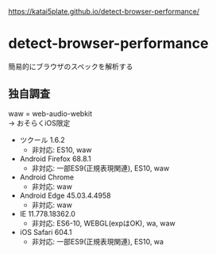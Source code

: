 https://katai5plate.github.io/detect-browser-performance/

# detect-browser-performance
簡易的にブラウザのスペックを解析する

## 独自調査

waw = web-audio-webkit  
-> おそらくiOS限定

- ツクール 1.6.2
  - 非対応: ES10, waw
- Android Firefox 68.8.1
  - 非対応: 一部ES9(正規表現関連), ES10, waw
- Android Chrome
  - 非対応: waw
- Android Edge 45.03.4.4958
  - 非対応: waw
- IE 11.778.18362.0
  - 非対応: ES6-10, WEBGL(expはOK), wa, waw
- iOS Safari 604.1
  - 非対応: 一部ES9(正規表現関連), ES10, wa
